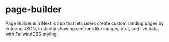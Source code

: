 # page-builder
 Page Builder is a Next.js app that lets users create custom landing pages by entering JSON, instantly showing sections like images, text, and live data, with TailwindCSS styling.​
